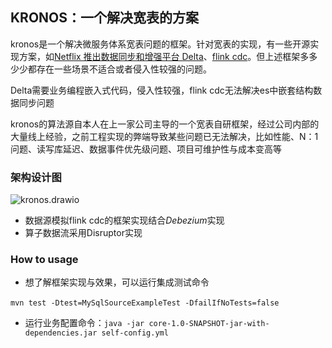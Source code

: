 ## KRONOS：一个解决宽表的方案

kronos是一个解决微服务体系宽表问题的框架。针对宽表的实现，有一些开源实现方案，如[Netflix 推出数据同步和增强平台 Delta](https://blog.51cto.com/u_15471709/4868156)、[flink cdc](https://github.com/ververica/flink-cdc-connectors)。但上述框架多多少少都存在一些场景不适合或者侵入性较强的问题。



Delta需要业务编程嵌入式代码，侵入性较强，flink cdc无法解决es中嵌套结构数据同步问题



kronos的算法源自本人在上一家公司主导的一个宽表自研框架，经过公司内部的大量线上经验，之前工程实现的弊端导致某些问题已无法解决，比如性能、N：1问题、读写库延迟、数据事件优先级问题、项目可维护性与成本变高等

### 架构设计图

![kronos.drawio](https://tva1.sinaimg.cn/large/008vxvgGly1h9kr9y4n7mj30u60htjsh.jpg)

* 数据源模拟flink cdc的框架实现结合*Debezium*实现
* 算子数据流采用Disruptor实现

### How to usage

* 想了解框架实现与效果，可以运行集成测试命令

​		`mvn test -Dtest=MySqlSourceExampleTest -DfailIfNoTests=false`

* 运行业务配置命令：`java -jar core-1.0-SNAPSHOT-jar-with-dependencies.jar self-config.yml` 
